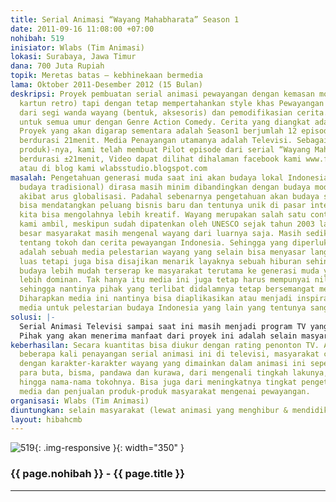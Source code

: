 ```yaml
---
title: Serial Animasi “Wayang Mahabharata” Season 1
date: 2011-09-16 11:08:00 +07:00
nohibah: 519
inisiator: Wlabs (Tim Animasi)
lokasi: Surabaya, Jawa Timur
dana: 700 Juta Rupiah
topik: Meretas batas – kebhinekaan bermedia
lama: Oktober 2011-Desember 2012 (15 Bulan)
deskripsi: Proyek pembuatan serial animasi pewayangan dengan kemasan modern (bergaya
  kartun retro) tapi dengan tetap mempertahankan style khas Pewayangan Indonesia terutama
  dari segi wanda wayang (bentuk, aksesoris) dan pemodifikasian cerita. Target Audiens
  untuk semua umur dengan Genre Action Comedy. Cerita yang diangkat adalah Mahabharata.
  Proyek yang akan digarap sementara adalah Season1 berjumlah 12 episode masing-masing
  berdurasi 21menit. Media Penayangan utamanya adalah Televisi. Sebagai Prototype(contoh
  produk)-nya, kami telah membuat Pilot episode dari serial “Wayang Mahabharata” ini,
  berdurasi ±21menit, Video dapat dilihat dihalaman facebook kami www.facebook.com/wlabbers
  atau di blog kami wlabsstudio.blogspot.com
masalah: Pengetahuan generasi muda saat ini akan budaya lokal Indonesia sendiri (terutama
  budaya tradisional) dirasa masih minim dibandingkan dengan budaya modern yang muncul
  akibat arus globalisasi. Padahal sebenarnya pengetahuan akan budaya sendiri justru
  bisa mendatangkan peluang bisnis baru dan tentunya unik di pasar internasional jika
  kita bisa mengolahnya lebih kreatif. Wayang merupakan salah satu contoh budaya yang
  kami ambil, meskipun sudah dipatenkan oleh UNESCO sejak tahun 2003 lalu, namun sebagian
  besar masyarakat masih mengenal wayang dari luarnya saja. Masih sedikit yang tahu
  tentang tokoh dan cerita pewayangan Indonesia. Sehingga yang diperlukan saat ini
  adalah sebuah media pelestarian wayang yang selain bisa menyasar langsung ke masyarakat
  luas tetapi juga bisa disajikan menarik layaknya sebuah hiburan sehingga materi
  budaya lebih mudah terserap ke masyarakat terutama ke generasi muda yang jumlahnya
  lebih dominan. Tak hanya itu media ini juga tetap harus mempunyai nilai bisnis,
  sehingga nantinya pihak yang terlibat didalamnya tetap bersemangat melakukan pengembangan.
  Diharapkan media ini nantinya bisa diaplikasikan atau menjadi inspirasi pengembangan
  media untuk pelestarian budaya Indonesia yang lain yang tentunya sangat beragam.
solusi: |-
  Serial Animasi Televisi sampai saat ini masih menjadi program TV yang cukup digemari masyarakat khususnya kaum muda & keluarga. Karena ditayangkan di TV (media yang hampir sebagian besar keluarga Indonesia mempunyainya), tentu saja akan berpeluang menyasar ke masyarakat luas (bisa juga sampai ke pasar internasional seperti Animasi Upin Ipin) . Selain itu, animasi juga mempunyai kelebihan mudah diturunkan ke media lain seperti mainan, buku komik, games, DVD/VCD dan berbagai merchandise lain sehingga selain cocok sekali sebagai media untuk pelestarian budaya juga bisa dijadikan lahan bisnis. Transformasi pertunjukan Wayang ke dalam bentuk Serial Animasi akan mempunyai peluang besar membuat generasi muda berminat melirik dan mengembangkan kembali salah satu budaya tradisional kita ini. Kami berencana membuat proyek serial animasi pewayangan berjudul “Wayang Mahabharata”. Serial ini selain sarat unsur entertain (bergenre action comedy) juga sarat unsur edukatif dengan pengaplikasian wanda wayang yang sederhana sehingga mudah dipelajari. Proyek animasi ini sekaligus juga ikut serta memajukan perkembangan animasi di Indonesia, jika sukses tentu saja akan memberikan nilai bangga tersendiri dan menumbuhkan rasa percaya diri pada generasi muda akan Bangsa Indonesia.
  Pihak yang akan menerima manfaat dari proyek ini adalah selain masyarakat (lewat animasi yang menghibur & mendidik), kami, dan pihak pertelevisian, proyek ini akan menguntungkan pihak-pihak yang telah atau akan mengembangkan media tentang wayang, karena setelah melihat animasi ini, masyarakat luas diharapkan bisa lebih mudah mengikuti dan berpikir kritis terhadap cerita pewayangan versi lain sehingga penjualan produk lewat media lain seperti pagelaran wayang, buku, novel, komik, dsb kemungkinan bisa lebih meningkat. Jika sukses di pasar tentu bisa memberikan rasa bangga terhadap tanah air. Bisa juga menjadi inspirasi bagi pemerintah, seniman/budayawan, dan masyarakat untuk melestarikan kebudayaan Indonesia yang lain, lewat media serupa atau media lain yang lebih kreatif lagi.
keberhasilan: Secara kuantitas bisa diukur dengan rating penonton TV. Atau Jika setelah
  beberapa kali penayangan serial animasi ini di televisi, masyarakat cukup akrab
  dengan karakter-karakter wayang yang dimainkan dalam animasi ini seperti punakawan,
  para buta, bisma, pandawa dan kurawa, dari mengenali tingkah lakunya, cerita serinya
  hingga nama-nama tokohnya. Bisa juga dari meningkatnya tingkat pengetahuan, pengembangan
  media dan penjualan produk-produk masyarakat mengenai pewayangan.
organisasi: Wlabs (Tim Animasi)
diuntungkan: selain masyarakat (lewat animasi yang menghibur & mendidik), kami, dan pihak pertelevisian, proyek ini akan menguntungkan pihak-pihak yang telah atau akan mengembangkan media tentang wayang, karena setelah melihat animasi ini, masyarakat luas diharapkan bisa lebih mudah mengikuti dan berpikir kritis terhadap cerita pewayangan versi lain sehingga penjualan produk lewat media lain seperti pagelaran wayang, buku, novel, komik, dsb kemungkinan bisa lebih meningkat. Jika sukses di pasar tentu bisa memberikan rasa bangga terhadap tanah air. Bisa juga menjadi inspirasi bagi pemerintah, seniman/budayawan, dan masyarakat untuk melestarikan kebudayaan Indonesia yang lain, lewat media serupa atau media lain yang lebih kreatif lagi. 
layout: hibahcmb
---
```


![519](/static/img/hibahcmb/519.png){: .img-responsive }{: width="350" }

### {{ page.nohibah }} - {{ page.title }}

---
